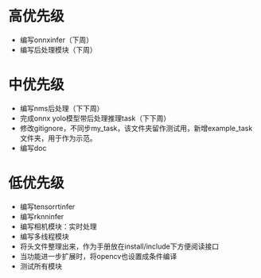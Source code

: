 # 高优先级
* 编写onnxinfer（下周）
* 编写后处理模块（下周）

# 中优先级
* 编写nms后处理（下下周）
* 完成onnx yolo模型带后处理推理task（下下周）
* 修改gitignore，不同步my_task，该文件夹留作测试用，新增example_task文件夹，用于作为示范。
* 编写doc

# 低优先级
* 编写tensorrtinfer
* 编写rknninfer
* 编写相机模块：实时处理
* 编写多线程模块
* 将头文件整理出来，作为手册放在install/include下方便阅读接口
* 当功能进一步扩展时，将opencv也设置成条件编译
* 测试所有模块
